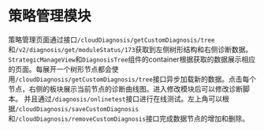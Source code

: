 # 策略管理模块
策略管理页面通过接口`/cloudDiagnosis/getCustomDiagnosis/tree`和`/v2/diagnosis/get/moduleStatus/173`获取到左侧树形结构和右侧诊断数据。
`StrategicManageView`和`DiagnosisTree`组件的container根据获取的数据展示相应的页面。每展开一个树形节点都会使用`/cloudDiagnosis/getCustomDiagnosis/tree`接口异步加载新的数据。点击每个节点，右侧的板块展示当前节点的诊断曲线图。进入修改模块后可以修改诊断脚本。
并且通过`/diagnosis/onlinetest`接口进行在线测试。左上角可以根据`/cloudDiagnosis/saveCustomDiagnosis`和`/cloudDiagnosis/removeCustomDiagnosis`接口完成数据节点的增加和删除。
